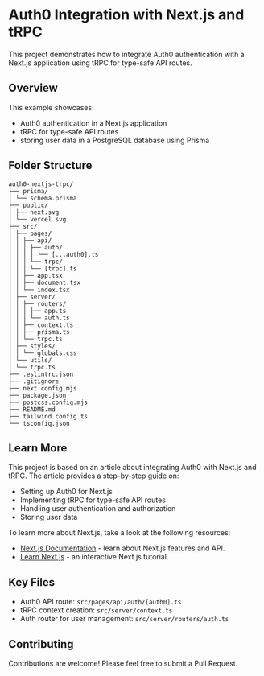 # Auth0 Integration with Next.js and tRPC

This project demonstrates how to integrate Auth0 authentication with a Next.js application using tRPC for type-safe API routes.

## Overview

This example showcases:
- Auth0 authentication in a Next.js application
- tRPC for type-safe API routes
- storing user data in a PostgreSQL database using Prisma

## Folder Structure

```plaintext
auth0-nextjs-trpc/
├── prisma/
│ └── schema.prisma
├── public/
│ ├── next.svg
│ └── vercel.svg
├── src/
│ ├── pages/
│ │ ├── api/
│ │ │ ├── auth/
│ │ │ │ └── [...auth0].ts
│ │ │ └── trpc/
│ │ │ └── [trpc].ts
│ │ ├── app.tsx
│ │ ├── document.tsx
│ │ └── index.tsx
│ ├── server/
│ │ ├── routers/
│ │ │ ├── app.ts
│ │ │ └── auth.ts
│ │ ├── context.ts
│ │ ├── prisma.ts
│ │ └── trpc.ts
│ ├── styles/
│ │ └── globals.css
│ └── utils/
│ └── trpc.ts
├── .eslintrc.json
├── .gitignore
├── next.config.mjs
├── package.json
├── postcss.config.mjs
├── README.md
├── tailwind.config.ts
└── tsconfig.json
```

## Learn More

This project is based on an article about integrating Auth0 with Next.js and tRPC. The article provides a step-by-step guide on:
- Setting up Auth0 for Next.js
- Implementing tRPC for type-safe API routes
- Handling user authentication and authorization
- Storing user data

To learn more about Next.js, take a look at the following resources:

- [Next.js Documentation](https://nextjs.org/docs) - learn about Next.js features and API.
- [Learn Next.js](https://nextjs.org/learn) - an interactive Next.js tutorial.

## Key Files

- Auth0 API route: `src/pages/api/auth/[auth0].ts`
- tRPC context creation: `src/server/context.ts`
- Auth router for user management: `src/server/routers/auth.ts`


## Contributing

Contributions are welcome! Please feel free to submit a Pull Request.